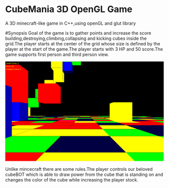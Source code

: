 # CubeMania 3D OpenGL Game
A 3D minecraft-like game in C++,using openGL and glut library

#Synopsis
Goal of the game is to gather points and increase the score building,destroying,climbing,collapsing and kicking cubes inside the grid.The player starts at the center of the grid whose size is defined by the player at the start of the game.The player starts with 3 HP and 50 score.The game supports first person and third person view.

![Alt text](https://github.com/koukouzasg/CubeMania/blob/master/firstPersonView.png "FirstPerson Preview")

Unlike mincecraft there are some rules.The player controls our beloved cubeBOT which is able to draw power from the cube that is standing on and changes the color of the cube while increasing the player stock.
